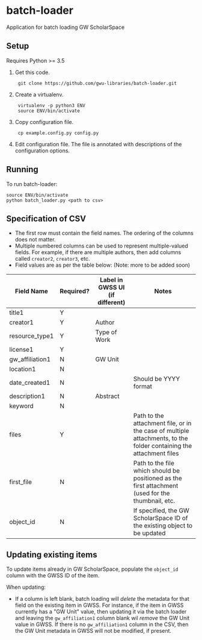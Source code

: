 # batch-loader
Application for batch loading GW ScholarSpace

## Setup
Requires Python >= 3.5

1. Get this code.

        git clone https://github.com/gwu-libraries/batch-loader.git

2. Create a virtualenv.

        virtualenv -p python3 ENV
        source ENV/bin/activate
    
3. Copy configuration file.

        cp example.config.py config.py
    
4. Edit configuration file. The file is annotated with descriptions of the configuration options.

## Running
To run batch-loader:

    source ENV/bin/activate
    python batch_loader.py <path to csv>


## Specification of CSV
- The first row must contain the field names.  The ordering of the columns does not matter.
- Multiple numbered columns can be used to represent multiple-valued fields.  For example, if there are multiple authors, then add columns called `creator2`, `creator3`, etc.
- Field values are as per the table below:  (Note: more to be added soon)

|Field Name|Required?|Label in GWSS UI (if different)|Notes|
|----------|---------|-------------------------------|-----|
|title1|Y|||
|creator1|Y|Author||
|resource_type1|Y|Type of Work||
|license1|Y|||
|gw_affiliation1|N|GW Unit||
|location1|N|||
|date_created1|N||Should be YYYY format|
|description1|N|Abstract||
|keyword|N||
|files|Y||Path to the attachment file, or in the case of multiple attachments, to the folder containing the attachment files|
|first_file|N||Path to the file which should be positioned as the first attachment (used for the thumbnail, etc.|
|object_id|N||If specified, the GW ScholarSpace ID of the existing object to be updated|


## Updating existing items

To update items already in GW ScholarSpace, populate the `object_id` column with the GWSS ID of the item.

When updating:

- If a column is left blank, batch loading will _*delete*_ the metadata for that field on the existing item in GWSS.  For instance, if the item in GWSS currently has a "GW Unit" value, then updating it via the batch loader and leaving the `gw_affiliation1` column blank wil _*remove*_ the GW Unit value in GWSS.  If there is no `gw_affiliation1` column in the CSV, then the GW Unit metadata in GWSS will not be modified, if present. 
